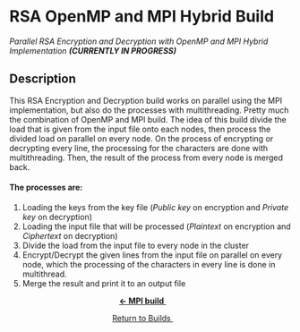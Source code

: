 # RSA OpenMP and MPI Hybrid Build
*Parallel RSA Encryption and Decryption with OpenMP and MPI Hybrid Implementation*
***(CURRENTLY IN PROGRESS)***

## Description
This RSA Encryption and Decryption build works on parallel using the MPI implementation, but also do the processes with multithreading. Pretty much the combination of OpenMP and MPI build. The idea of this build divide the load that is given from the input file onto each nodes, then process the divided load on parallel on every node. On the process of encrypting or decrypting every line, the processing for the characters are done with multithreading. Then, the result of the process from every node is merged back.

#### The processes are:
1. Loading the keys from the key file (*Public key* on encryption and *Private key* on decryption)
2. Loading the input file that will be processed (*Plaintext* on encryption and *Ciphertext* on decryption)
3. Divide the load from the input file to every node in the cluster
4. Encrypt/Decrypt the given lines from the input file on parallel on every node, which the processing of the characters in every line is done in multithread.
5. Merge the result and print it to an output file

<p align="center">
	<a href="https://github.com/ReinhartC/Parallel-RSA-on-Raspberry-Pi/tree/master/Builds/MPI">
		<b>← MPI build</b>
	</a>  
</p>
<p align="center">
    <a href="https://github.com/ReinhartC/Parallel-RSA-on-Raspberry-Pi/tree/master/Builds">
        Return to Builds
    </a>  
</p>